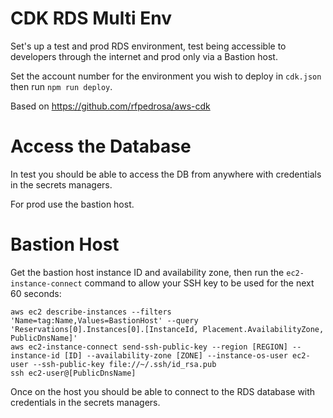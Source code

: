 # CDK RDS Multi Env

Set's up a test and prod RDS environment, test being accessible to developers through the internet and prod only via a Bastion host.

Set the account number for the environment you wish to deploy in `cdk.json` then run `npm run deploy`.

Based on https://github.com/rfpedrosa/aws-cdk

# Access the Database

In test you should be able to access the DB from anywhere with credentials in the secrets managers.

For prod use the bastion host.

# Bastion Host

Get the bastion host instance ID and availability zone, then run the `ec2-instance-connect` command to allow your SSH key to be used for the next 60 seconds:

```
aws ec2 describe-instances --filters 'Name=tag:Name,Values=BastionHost' --query 'Reservations[0].Instances[0].[InstanceId, Placement.AvailabilityZone, PublicDnsName]'
aws ec2-instance-connect send-ssh-public-key --region [REGION] --instance-id [ID] --availability-zone [ZONE] --instance-os-user ec2-user --ssh-public-key file://~/.ssh/id_rsa.pub
ssh ec2-user@[PublicDnsName]
```

Once on the host you should be able to connect to the RDS database with credentials in the secrets managers.